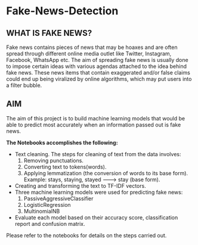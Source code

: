 # Fake-News-Detection
## WHAT IS FAKE NEWS?
Fake news contains pieces of news that may be hoaxes and are often spread through different online media outlet like Twitter, Instagram, Facebook, WhatsApp etc. The aim of spreading fake news is usually done to impose certain ideas with various agendas attached to the idea behind fake news. These news items that contain exaggerated and/or false claims could end up being viralized by online algorithms, which may put users into a filter bubble.

## AIM
The aim of this project is to build machine learning models that would be able to predict most accurately when an information passed out is fake news.

**The Notebooks accomplishes the following:**
- Text cleaning. The steps for cleaning of text from the data involves:
    1. Removing punctuations.
    2. Converting text to tokens(words).
    3. Applying lemmatization (the conversion of words to its base form). Example: stays, staying, stayed ---> stay (base form).
- Creating and transforming the text to TF-IDF vectors.
- Three machine learning models were used for predicting fake news: 
    1. PassiveAggressiveClassifier
    2. LogisticRegression
    3. MultinomialNB
- Evaluate each model based on their accuracy score, classification report and confusion matrix. 

Please refer to the notebooks for details on the steps carried out.
